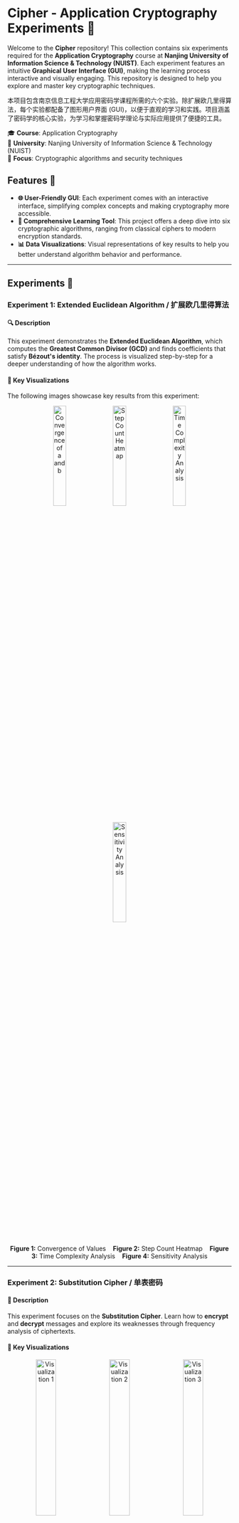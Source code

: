 # Cipher - Application Cryptography Experiments 🔐

Welcome to the **Cipher** repository! This collection contains six experiments required for the **Application Cryptography** course at **Nanjing University of Information Science & Technology (NUIST)**. Each experiment features an intuitive **Graphical User Interface (GUI)**, making the learning process interactive and visually engaging. This repository is designed to help you explore and master key cryptographic techniques.

本项目包含南京信息工程大学应用密码学课程所需的六个实验。除扩展欧几里得算法，每个实验都配备了图形用户界面 (GUI)，以便于直观的学习和实践。项目涵盖了密码学的核心实验，为学习和掌握密码学理论与实际应用提供了便捷的工具。

🎓 **Course**: Application Cryptography  
🏫 **University**: Nanjing University of Information Science & Technology (NUIST)  
🔑 **Focus**: Cryptographic algorithms and security techniques

## Features 🚀
- **🌐 User-Friendly GUI**: Each experiment comes with an interactive interface, simplifying complex concepts and making cryptography more accessible.
- **🔎 Comprehensive Learning Tool**: This project offers a deep dive into six cryptographic algorithms, ranging from classical ciphers to modern encryption standards.
- **📊 Data Visualizations**: Visual representations of key results to help you better understand algorithm behavior and performance.

---
## Experiments 🔬

### Experiment 1: Extended Euclidean Algorithm / 扩展欧几里得算法
#### 🔍 **Description**
This experiment demonstrates the **Extended Euclidean Algorithm**, which computes the **Greatest Common Divisor (GCD)** and finds coefficients that satisfy **Bézout's identity**. The process is visualized step-by-step for a deeper understanding of how the algorithm works.

#### 🎨 **Key Visualizations**
The following images showcase key results from this experiment:
<p align="center">
    <img src="images/image1.png" alt="Convergence of a and b" width="24%" style="margin: 0 1%" />
    <img src="images/image5.png" alt="Step Count Heatmap" width="24%" style="margin: 0 1%" />
    <img src="images/image6.png" alt="Time Complexity Analysis" width="24%" style="margin: 0 1%" />
    <img src="images/image7.png" alt="Sensitivity Analysis" width="24%" style="margin: 0 1%" />
</p>
<p align="center">
    <b>Figure 1:</b> Convergence of Values &nbsp;&nbsp; 
    <b>Figure 2:</b> Step Count Heatmap &nbsp;&nbsp; 
    <b>Figure 3:</b> Time Complexity Analysis &nbsp;&nbsp; 
    <b>Figure 4:</b> Sensitivity Analysis
</p>

---

### Experiment 2: Substitution Cipher / 单表密码
#### 🔑 **Description**
This experiment focuses on the **Substitution Cipher**. Learn how to **encrypt** and **decrypt** messages and explore its weaknesses through frequency analysis of ciphertexts.

#### 🎨 **Key Visualizations**
<p align="center">
    <img src="images/experiment2-img1.png" alt="Visualization 1" width="30%" style="margin: 0 1%;" />
    <img src="images/experiment2-img2.png" alt="Visualization 2" width="30%" style="margin: 0 1%;" />
    <img src="images/experiment2-img3.png" alt="Visualization 3" width="30%" style="margin: 0 1%;" />
</p>
<p align="center">
    <b>Figure 1:</b> Visualization 1 &nbsp;&nbsp; 
    <b>Figure 2:</b> Visualization 2 &nbsp;&nbsp; 
    <b>Figure 3:</b> Visualization 3
</p>

#### 🌟 **GUI Preview**
<p align="center">
    <img src="images/experiment2-gui.png" alt="Experiment 2 GUI" width="60%" />
</p>

---

### Experiment 3: Playfair Cipher / Playfair密码
#### 🔍 **Description**
The **Playfair Cipher** experiment demonstrates both the encryption and decryption processes. It also evaluates the **avalanche effect**, where small changes in input lead to large variations in output.

#### 🎨 **Key Visualizations**
<p align="center">
    <img src="images/experiment3-img1.png" alt="Visualization 1" width="30%" style="margin: 0 1%;" />
    <img src="images/experiment3-img2.png" alt="Visualization 2" width="30%" style="margin: 0 1%;" />
    <img src="images/experiment3-img3.png" alt="Visualization 3" width="30%" style="margin: 0 1%;" />
</p>
<p align="center">
    <b>Figure 1:</b> Visualization 1 &nbsp;&nbsp; 
    <b>Figure 2:</b> Visualization 2 &nbsp;&nbsp; 
    <b>Figure 3:</b> Visualization 3
</p>

#### 🌟 **GUI Preview**
<p align="center">
    <img src="images/experiment3-gui.png" alt="Experiment 3 GUI" width="40%" />
</p>

---

### Experiment 4: Feistel Algorithm / Feistel算法
#### 🔐 **Description**
In this experiment, you’ll implement the **Feistel Cipher**, a structure used in many symmetric encryption algorithms. We will test its **avalanche effect** and its security against differential cryptanalysis.

#### 🎨 **Key Visualizations**
<p align="center">
    <img src="images/experiment4-img1.png" alt="Visualization 1" width="30%" style="margin: 0 1%;" />
    <img src="images/experiment4-img2.png" alt="Visualization 2" width="30%" style="margin: 0 1%;" />
    <img src="images/experiment4-img3.png" alt="Visualization 3" width="30%" style="margin: 0 1%;" />
</p>
<p align="center">
    <b>Figure 1:</b> Visualization 1 &nbsp;&nbsp; 
    <b>Figure 2:</b> Visualization 2 &nbsp;&nbsp; 
    <b>Figure 3:</b> Visualization 3
</p>

#### 🌟 **GUI Preview**
<p align="center">
    <img src="images/experiment4-gui.png" alt="Experiment 4 GUI" width="40%" />
</p>

---

### Experiment 5: AES Algorithm / AES算法
#### 🔑 **Description**
This experiment focuses on implementing the **Advanced Encryption Standard (AES)**. Using Python’s cryptographic libraries, we analyze AES in **CTR (Counter) mode**, including performance metrics.

#### 🎨 **Key Visualizations**
<p align="center">
    <img src="images/experiment5-img1.png" alt="Visualization 1" width="30%" style="margin: 0 1%;" />
    <img src="images/experiment5-img2.png" alt="Visualization 2" width="30%" style="margin: 0 1%;" />
    <img src="images/experiment5-img3.png" alt="Visualization 3" width="30%" style="margin: 0 1%;" />
</p>
<p align="center">
    <b>Figure 1:</b> Visualization 1 &nbsp;&nbsp; 
    <b>Figure 2:</b> Visualization 2 &nbsp;&nbsp; 
    <b>Figure 3:</b> Visualization 3
</p>

#### 🌟 **GUI Preview**
<p align="center">
    <img src="images/experiment5-gui.png" alt="Experiment 5 GUI" width="40%" />
</p>

---

### Experiment 6: RSA Algorithm / RSA算法
#### 🔓 **Description**
The **RSA Algorithm** experiment explores public-key encryption, including **key generation**, **encryption**, and **decryption**. We’ll also analyze RSA’s performance and security.

#### 🎨 **Key Visualizations**
<p align="center">
    <img src="images/experiment6-img1.png" alt="Visualization 1" width="30%" style="margin: 0 1%;" />
    <img src="images/experiment6-img2.png" alt="Visualization 2" width="30%" style="margin: 0 1%;" />
    <img src="images/experiment6-img3.png" alt="Visualization 3" width="30%" style="margin: 0 1%;" />
</p>
<p align="center">
    <b>Figure 1:</b> Visualization 1 &nbsp;&nbsp; 
    <b>Figure 2:</b> Visualization 2 &nbsp;&nbsp; 
    <b>Figure 3:</b> Visualization 3
</p>

#### 🌟 **GUI Preview**
<p align="center">
    <img src="images/experiment6-gui.png" alt="Experiment 6 GUI" width="40%" />
</p>

---


## License 📄

This project is licensed under the **Creative Commons Attribution-NoDerivatives (CC BY-ND)** license. You are free to share the code, but **you cannot modify it**. For more details, see the [LICENSE](LICENSE) file.

---

## Acknowledgements 🙏

This project was developed for the **Application Cryptography** course at **Nanjing University of Information Science & Technology (NUIST)**. Special thanks to **Professor Zhiguo Qu** for his guidance throughout the project.  
This project is funded by the **National College Student Innovation and Entrepreneurship Project**, Fund Number: **ZR2022MF338**, and supported by **Professor Baowei Wang**.

---

## Installation ⚙️

To install and run the experiments locally, follow these steps:

1. **Clone the repository**:
    ```bash
    git clone https://github.com/Nickory/Cipher.git
    ```

2. **Navigate to the project directory**:
    ```bash
    cd Cipher
    ```

3. **Install the required dependencies**:
    ```bash
    pip install -r requirements.txt
    ```

4. **Run the experiments**:
    ```bash
    python experiment1.py  # For the first experiment
    python experiment2.py  # For the second experiment
    # Repeat for other experiments
    ```

---

## Contributing 🤝

Feel free to **fork** the repository, make improvements, and submit **pull requests**. Your contributions are always welcome!

---

## Contact 📬

For any questions or suggestions, feel free to reach out to the project maintainers:

- **Ziheng Wang** (Author)
    - Email: [zhwang@nuist.edu.cn](mailto:zhwang@nuist.edu.cn)
    - University: **South East Technological University, Ireland**
